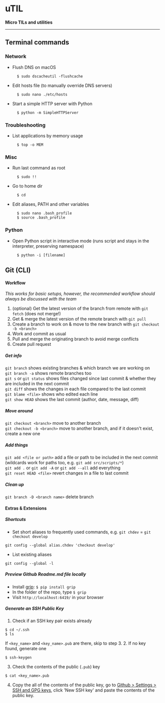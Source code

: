 # uTIL
**Micro TILs and utilities**

---

## Terminal commands

### Network

- Flush DNS on macOS

        $ sudo dscacheutil -flushcache
        
- Edit hosts file (to manually override DNS servers)

        $ sudo nano ./etc/hosts

- Start a simple HTTP server with Python

        $ python -m SimpleHTTPServer


### Troubleshooting

- List applications by memory usage

        $ top -o MEM

### Misc

- Run last command as root

        $ sudo !!

- Go to home dir 

        $ cd

- Edit aliases, PATH and other variables

        $ sudo nano .bash_profile
        $ source .bash_profile

### Python

- Open Python script in interactive mode (runs script and stays in the interpreter, preserving namespace)

        $ python -i [filename]

## Git (CLI)

#### Workflow

*This works for basic setups, however, the recommended workflow should always be discussed with the team*

1. (optional) Get the latest version of the branch from remote with `git fetch` (does not merge!)  
2. Get & merge the latest version of the remote branch with `git pull`  
3. Create a branch to work on & move to the new branch with `git checkout -b <branch>`  
4. Work and commit as usual  
5. Pull and merge the originating branch to avoid merge conflicts  
6. Create pull request  


##### Get info

`git branch` shows existing branches & which branch we are working on  
`git branch -a` shows remote branches too  
`git s` or `git status` shows files changed since last commit & whether they are included in the next commit  
`git diff` shows the changes in each file compared to the last commit  
`git blame <file>` shows who edited each line  
`git show HEAD` shows the last commit (author, date, message, diff)

##### Move around

`git checkout <branch>` move to another branch  
`git checkout -b <branch>` move to another branch, and if it doesn't exist, create a new one

##### Add things

`git add <file or path>` add a file or path to be included in the next commit (wildcards work for paths too, e.g. `git add src/scripts/*`)  
`git add .` or `git add -A` or `git add --all` add everything  
`git reset HEAD <file>` revert changes in a file to last commit

##### Clean up

`git branch -D <branch name>` delete branch

#### Extras & Extensions

##### Shortcuts

- Set short aliases to frequently used commands, e.g. `git chdev` = `git checkout develop`
```
git config --global alias.chdev 'checkout develop'
```
- List existing aliases
```
git config --global -l
```

##### Preview Github Readme.md file locally
  - Install [grip](https://github.com/joeyespo/grip): `$ pip install grip`
  - In the folder of the repo, type `$ grip`
  - Visit `http://localhost:6419/` in your browser

##### Generate an SSH Public Key

1. Check if an SSH key pair exists already
  ```
  $ cd ~/.ssh
  $ ls
  ```
  If `<key_name>` and `<key_name>.pub` are there, skip to step 3.
2. If no key found, generate one
  ```
  $ ssh-keygen
  ```
3. Check the contents of the public (`.pub`) key
  ```
  $ cat <key_name>.pub
  ```
4. Copy the all of the contents of the public key, go to [Github > Settings > SSH and GPG keys](https://github.com/settings/keys), click 'New SSH key' and paste the contents of the public key.
